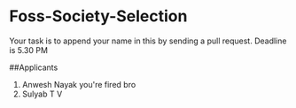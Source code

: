 # Foss-Society-Selection

Your task is to append your name in this by sending a pull request. Deadline is 5.30 PM

##Applicants

1. Anwesh Nayak you're fired bro 
2. Sulyab T V
